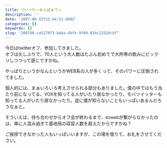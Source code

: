 ```yaml
---
title: ついったーおふぱぁてぃ
description: ''
date: '2007-06-15T22:44:52.000Z'
categories: []
keywords: []
slug: "200706-ca5178f3-baba-4bfe-9f00-834c1332dcbf"
---
```

今日はtwitterオフ、参加してきました。  
オフは久しぶりで、70人という大人数はたぶん初めてで大所帯の飲みにビックリしつつって感じですかね。

やっぱりというかなんというかWEB系の人が多くって、そのパワーに圧倒されてました。

個人的には、まぁいろいろ考えさせられる部分もありました。僕の中ではもう当たり前になってる、VOXを知ってる人がいたり居なかったり、モバツイッターも知ってる人がいたり居なかったり。逆に僕が知らないこともいっぱいあるんだろうなぁと。

そういえば、待ち合わせからオフ会が終わるまで、ezwebが繋がらなかったのは、単に人混み過ぎて基地局の収容人数を超えたからですかね？

ご挨拶できなかった人もいっぱいいますが、この場を借りて、お礼をさせてください。
